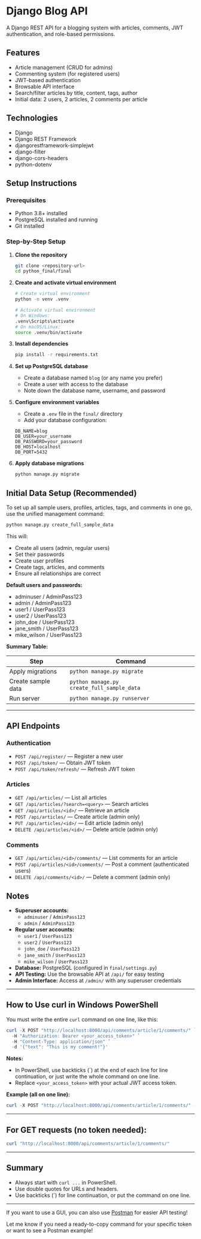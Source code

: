 # Django Blog API

A Django REST API for a blogging system with articles, comments, JWT authentication, and role-based permissions.

## Features

- Article management (CRUD for admins)
- Commenting system (for registered users)
- JWT-based authentication
- Browsable API interface
- Search/filter articles by title, content, tags, author
- Initial data: 2 users, 2 articles, 2 comments per article

## Technologies

- Django
- Django REST Framework
- djangorestframework-simplejwt
- django-filter
- django-cors-headers
- python-dotenv

## Setup Instructions

### Prerequisites

- Python 3.8+ installed
- PostgreSQL installed and running
- Git installed

### Step-by-Step Setup

1. **Clone the repository**

   ```bash
   git clone <repository-url>
   cd python_final/final
   ```

2. **Create and activate virtual environment**

   ```bash
   # Create virtual environment
   python -m venv .venv

   # Activate virtual environment
   # On Windows:
   .venv\Scripts\activate
   # On macOS/Linux:
   source .venv/bin/activate
   ```

3. **Install dependencies**

   ```bash
   pip install -r requirements.txt
   ```

4. **Set up PostgreSQL database**

   - Create a database named `blog` (or any name you prefer)
   - Create a user with access to the database
   - Note down the database name, username, and password

5. **Configure environment variables**

   - Create a `.env` file in the `final/` directory
   - Add your database configuration:

   ```
   DB_NAME=blog
   DB_USER=your_username
   DB_PASSWORD=your_password
   DB_HOST=localhost
   DB_PORT=5432
   ```

6. **Apply database migrations**
   ```bash
   python manage.py migrate
   ```

## Initial Data Setup (Recommended)

To set up all sample users, profiles, articles, tags, and comments in one go, use the unified management command:

```bash
python manage.py create_full_sample_data
```

This will:

- Create all users (admin, regular users)
- Set their passwords
- Create user profiles
- Create tags, articles, and comments
- Ensure all relationships are correct

**Default users and passwords:**

- adminuser / AdminPass123
- admin / AdminPass123
- user1 / UserPass123
- user2 / UserPass123
- john_doe / UserPass123
- jane_smith / UserPass123
- mike_wilson / UserPass123

**Summary Table:**

| Step               | Command                                    |
| ------------------ | ------------------------------------------ |
| Apply migrations   | `python manage.py migrate`                 |
| Create sample data | `python manage.py create_full_sample_data` |
| Run server         | `python manage.py runserver`               |

---

## API Endpoints

### Authentication

- `POST /api/register/` — Register a new user
- `POST /api/token/` — Obtain JWT token
- `POST /api/token/refresh/` — Refresh JWT token

### Articles

- `GET /api/articles/` — List all articles
- `GET /api/articles/?search=<query>` — Search articles
- `GET /api/articles/<id>/` — Retrieve an article
- `POST /api/articles/` — Create article (admin only)
- `PUT /api/articles/<id>/` — Edit article (admin only)
- `DELETE /api/articles/<id>/` — Delete article (admin only)

### Comments

- `GET /api/articles/<id>/comments/` — List comments for an article
- `POST /api/articles/<id>/comments/` — Post a comment (authenticated users)
- `DELETE /api/comments/<id>/` — Delete a comment (admin only)

## Notes

- **Superuser accounts:**
  - `adminuser` / `AdminPass123`
  - `admin` / `AdminPass123`
- **Regular user accounts:**
  - `user1` / `UserPass123`
  - `user2` / `UserPass123`
  - `john_doe` / `UserPass123`
  - `jane_smith` / `UserPass123`
  - `mike_wilson` / `UserPass123`
- **Database:** PostgreSQL (configured in `final/settings.py`)
- **API Testing:** Use the browsable API at `/api/` for easy testing
- **Admin Interface:** Access at `/admin/` with any superuser credentials

---

## **How to Use curl in Windows PowerShell**

You must write the entire `curl` command on one line, like this:

```powershell
curl -X POST "http://localhost:8000/api/comments/article/1/comments/" `
  -H "Authorization: Bearer <your_access_token>" `
  -H "Content-Type: application/json" `
  -d '{"text": "This is my comment!"}'
```

**Notes:**

- In PowerShell, use backticks (`) at the end of each line for line continuation, or just write the whole command on one line.
- Replace `<your_access_token>` with your actual JWT access token.

**Example (all on one line):**

```powershell
curl -X POST "http://localhost:8000/api/comments/article/1/comments/" -H "Authorization: Bearer <your_access_token>" -H "Content-Type: application/json" -d '{"text": "This is my comment!"}'
```

---

## **For GET requests (no token needed):**

```powershell
curl "http://localhost:8000/api/comments/article/1/comments/"
```

---

## **Summary**

- Always start with `curl ...` in PowerShell.
- Use double quotes for URLs and headers.
- Use backticks (`) for line continuation, or put the command on one line.

---

If you want to use a GUI, you can also use [Postman](https://www.postman.com/) for easier API testing!

Let me know if you need a ready-to-copy command for your specific token or want to see a Postman example!
